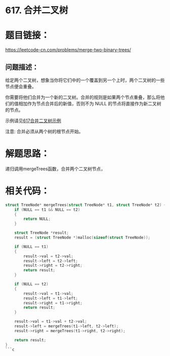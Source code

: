 # 617. 合并二叉树

# 题目链接：

https://leetcode-cn.com/problems/merge-two-binary-trees/

## 问题描述：

给定两个二叉树，想象当你将它们中的一个覆盖到另一个上时，两个二叉树的一些节点便会重叠。

你需要将他们合并为一个新的二叉树。合并的规则是如果两个节点重叠，那么将他们的值相加作为节点合并后的新值，否则不为
NULL 的节点将直接作为新二叉树的节点。

示例请见[617合并二叉树示例](https://leetcode-cn.com/problems/merge-two-binary-trees/)

注意: 合并必须从两个树的根节点开始。

# 解题思路：

递归调用mergeTrees函数，合并两个二叉树节点，

# 相关代码：
```c
struct TreeNode* mergeTrees(struct TreeNode* t1, struct TreeNode* t2) {
	if (NULL == t1 && NULL == t2)
	{
		return NULL;
	}

	struct TreeNode *result;
	result = (struct TreeNode *)malloc(sizeof(struct TreeNode));

	if (NULL == t1)
	{
		result->val = t2->val;
		result->left = t2->left;
		result->right = t2->right;
		return result;
	}

	if (NULL == t2)
	{
		result->val = t1->val;
		result->left = t1->left;
		result->right = t1->right;
		return result;
	}

	result->val = t1->val + t2->val;
	result->left = mergeTrees(t1->left, t2->left);
	result->right = mergeTrees(t1->right, t2->right);

	return result;
}
```c
